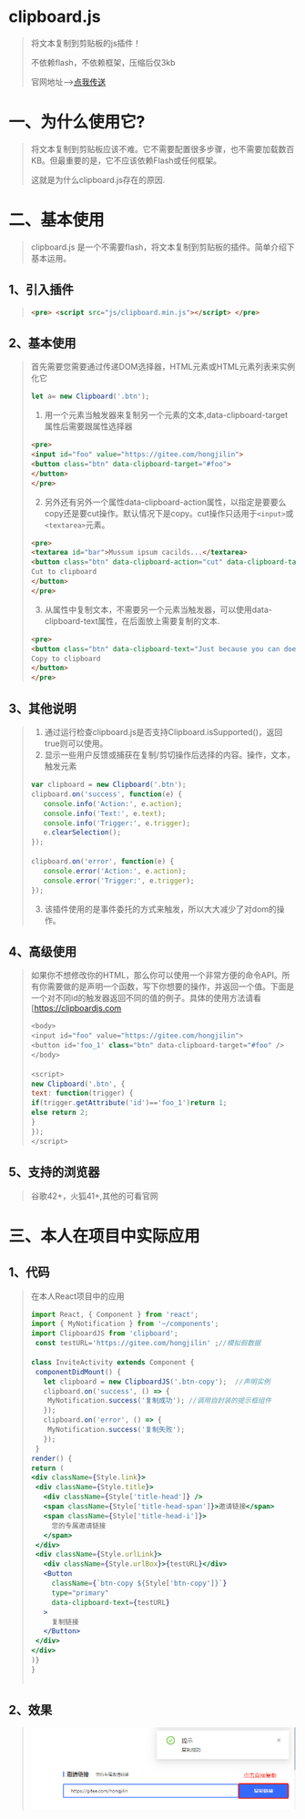 # clipboard.js

>将文本复制到剪贴板的js插件！
>
>不依赖flash，不依赖框架，压缩后仅3kb
>
>官网地址-->[点我传送](https://clipboardjs.com/)

# 一、为什么使用它?

>将文本复制到剪贴板应该不难。它不需要配置很多步骤，也不需要加载数百KB。但最重要的是，它不应该依赖Flash或任何框架。
>
>这就是为什么clipboard.js存在的原因.

# 二、基本使用

> clipboard.js 是一个不需要flash，将文本复制到剪贴板的插件。简单介绍下基本运用。

## 1、引入插件

>```html
><pre> <script src="js/clipboard.min.js"></script> </pre>
>```

## 2、基本使用

>首先需要您需要通过传递DOM选择器，HTML元素或HTML元素列表来实例化它
>
>```js
>let a= new Clipboard('.btn');
>```
>
>1. 用一个元素当触发器来复制另一个元素的文本,data-clipboard-target属性后需要跟属性选择器
>
>   ```html
>   <pre>
>   <input id="foo" value="https://gitee.com/hongjilin">
>   <button class="btn" data-clipboard-target="#foo">
>   </button>
>   </pre>
>   ```
>
>2. 另外还有另外一个属性data-clipboard-action属性，以指定是要要么copy还是要cut操作。默认情况下是copy。cut操作只适用于`<input>`或`<textarea>`元素。
>
>   ```html
>   <pre>
>   <textarea id="bar">Mussum ipsum cacilds...</textarea>
>   <button class="btn" data-clipboard-action="cut" data-clipboard-target="#bar">
>   Cut to clipboard
>   </button>
>   </pre>
>   
>   ```
>
>3. 从属性中复制文本，不需要另一个元素当触发器，可以使用data-clipboard-text属性，在后面放上需要复制的文本.
>
>   ```html
>   <pre>
>   <button class="btn" data-clipboard-text="Just because you can doesn't mean you should — clipboard.js">
>   Copy to clipboard
>   </button>
>   </pre>
>   ```



## 3、其他说明

>1. 通过运行检查clipboard.js是否支持Clipboard.isSupported()，返回true则可以使用。
>2. 显示一些用户反馈或捕获在复制/剪切操作后选择的内容。操作，文本，触发元素
>
>```js
>var clipboard = new Clipboard('.btn');
>clipboard.on('success', function(e) {
>    console.info('Action:', e.action);
>    console.info('Text:', e.text);
>    console.info('Trigger:', e.trigger);
>    e.clearSelection();
>});
>
>clipboard.on('error', function(e) {
>    console.error('Action:', e.action);
>    console.error('Trigger:', e.trigger);
>});
>```
>
>3. 该插件使用的是事件委托的方式来触发，所以大大减少了对dom的操作。



## 4、高级使用

>如果你不想修改你的HTML，那么你可以使用一个非常方便的命令API。所有你需要做的是声明一个函数，写下你想要的操作，并返回一个值。下面是一个对不同id的触发器返回不同的值的例子。具体的使用方法请看[https://clipboardjs.com
>
>```js
><body>
><input id="foo" value="https://gitee.com/hongjilin">
><button id='foo_1' class="btn" data-clipboard-target="#foo" />
></body>
>
><script>
>new Clipboard('.btn', {
>text: function(trigger) {
>if(trigger.getAttribute('id')=='foo_1')return 1;
>else return 2;
>}
>});
></script>
>```

## 5、支持的浏览器

> 谷歌42+，火狐41+,其他的可看官网

# 三、本人在项目中实际应用

## 1、代码

>在本人React项目中的应用
>
>```jsx
>import React, { Component } from 'react';
>import { MyNotification } from '~/components';
>import ClipboardJS from 'clipboard';
>  const testURL='https://gitee.com/hongjilin' ;//模拟假数据
>
>class InviteActivity extends Component {
>  componentDidMount() {
>    let clipboard = new ClipboardJS('.btn-copy');  //声明实例
>    clipboard.on('success', () => {
>     MyNotification.success('复制成功'); //调用自封装的提示框组件
>    });
>    clipboard.on('error', () => {
>     MyNotification.success('复制失败');
>    });
>  }
>render() {
>return (       
> <div className={Style.link}>
>  <div className={Style.title}>
>    <div className={Style['title-head']} />
>    <span className={Style['title-head-span']}>邀请链接</span>
>    <span className={Style['title-head-i']}>
>      您的专属邀请链接
>    </span>
>  </div>
>  <div className={Style.urlLink}>
>    <div className={Style.urlBox}>{testURL}</div>
>    <Button
>      className={`btn-copy ${Style['btn-copy']}`}
>      type="primary"
>      data-clipboard-text={testURL}
>    >
>      复制链接
>    </Button>
>  </div>
> </div>
>)}
>}
>            
>```

## 2、效果

>![image-20210804113005980](README中的图片/image-20210804113005980.png) 

